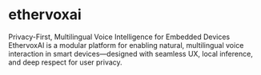 # ethervoxai
Privacy-First, Multilingual Voice Intelligence for Embedded Devices  EthervoxAI is a modular platform for enabling natural, multilingual voice interaction in smart devices—designed with seamless UX, local inference, and deep respect for user privacy. 
